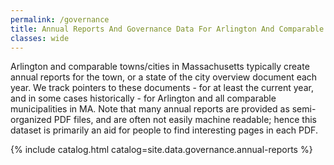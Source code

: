 ```yaml
---
permalink: /governance
title: Annual Reports And Governance Data For Arlington And Comparable Towns
classes: wide
---
```


Arlington and comparable towns/cities in Massachusetts typically create annual reports for the town, or a state of the city overview document each year.  We track pointers to these documents - for at least the current year, and in some cases historically - for Arlington and all comparable municipalities in MA.  Note that many annual reports are provided as semi-organized PDF files, and are often not easily machine readable; hence this dataset is primarily an aid for people to find interesting pages in each PDF. 

{% include catalog.html catalog=site.data.governance.annual-reports %}


